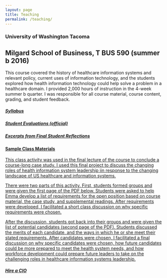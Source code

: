 ```yaml
---
layout: page
title: Teaching
permalink: /teaching/
---
```

### University of Washington Tacoma 
## Milgard School of Business, T BUS 590 (summer b 2016)

This course covered the history of healthcare information systems and relevant policy, current uses of information technology, and the students explored how health information technology could help solve a problem in a healthcare domain. I provided 2,000 hours of instruction in the 4-week summer b quarter. I was responsible for all course material, course content, grading, and student feedback.

##### <a href="/images/Tacoma Syllabus.pdf" target="_blank">Syllabus 

##### <a href="/images/Course Evaluation.pdf" target="_blank">Student Evaluations (official)

##### <a href="/images/class comments.pdf" target="_blank">Excerpts from Final Student Reflections
 
 
#### Sample Class Materials
This class activity was used in the final lecture of the course to conclude a course-long case study. I used this final project to discuss the changing roles of health information system leadership iin response to the changing landscape of US healthcare and information systems. 

There were two parts of this activity. First, students formed groups and were given the first page of the PDF below. Students were asked to help Emma develop a list of requirements for the open position based on course material, the case study, and supplemental readings. After requirements were developed, I facilitated a short class discussion on why specific requirements were chosen. 

After the discussion, students got back into their groups and were given the list of potential candidates (second page of the PDF). Students discussed the merits of each candidate, and the ways in which he or she meet their stated requirements. After candidates were chosen, I facilitated a final discussion on why specific candidates were chosen, how future candidates could be more prepared to meet the health system needs, and how workforce development could prepare future leaders to take on the challenging roles in healthcare information systems leadership. 

##### <a href="/images/Pick a CIO.pdf" target="_blank">Hire a CIO


